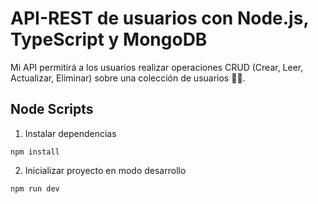 # API-REST de usuarios con Node.js, TypeScript y MongoDB

Mi API permitirá a los usuarios realizar operaciones CRUD (Crear, Leer, Actualizar, Eliminar) sobre una colección de usuarios 👨‍💻.

## Node Scripts

1. Instalar dependencias
```
npm install
```
2. Inicializar proyecto en modo desarrollo
```
npm run dev
```